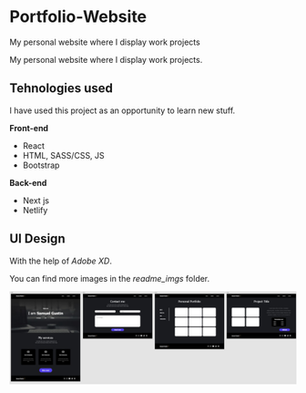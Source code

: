 # Portfolio-Website

 My personal website where I display work projects

 My personal website where I display work projects.
 
 ## Tehnologies used
 I have used this project as an opportunity to learn new stuff.
 
 **Front-end**
 - React
 - HTML, SASS/CSS, JS
 - Bootstrap
 
 **Back-end**
 - Next js
 - Netlify
 
## UI Design
With the help of *Adobe XD*.

You can find more images in the *readme_imgs* folder.

![UIDesign](https://github.com/BlindBMan/Portfolio-Website/blob/master/readme_imgs/ui_design.jpg)

